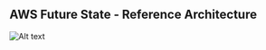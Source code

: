 ## AWS Future State - Reference Architecture

  ![Alt text](diagrams/AWS_future_state_ref_arch.png.png)


